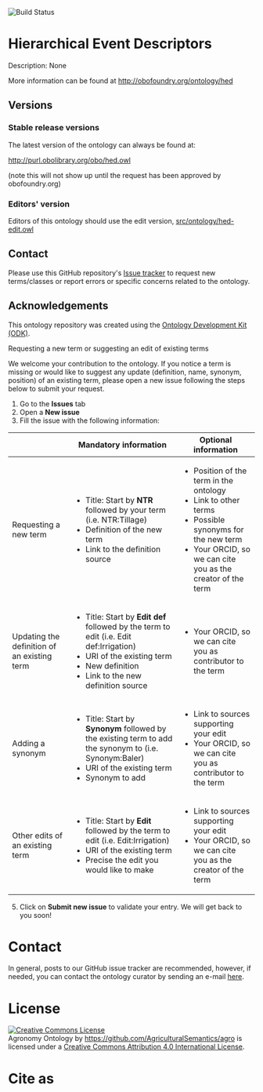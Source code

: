 
![Build Status](https://github.com/hed-standard/hed-ontology-test/actions/workflows/qc.yml/badge.svg)
# Hierarchical Event Descriptors

Description: None

More information can be found at http://obofoundry.org/ontology/hed

## Versions

### Stable release versions

The latest version of the ontology can always be found at:

http://purl.obolibrary.org/obo/hed.owl

(note this will not show up until the request has been approved by obofoundry.org)

### Editors' version

Editors of this ontology should use the edit version, [src/ontology/hed-edit.owl](src/ontology/scratch/hed-edit.owl)

## Contact

Please use this GitHub repository's [Issue tracker](https://github.com/hed-standard/hed-ontology-test/issues) to request new terms/classes or report errors or specific concerns related to the ontology.

## Acknowledgements

This ontology repository was created using the [Ontology Development Kit (ODK)](https://github.com/INCATools/ontology-development-kit).


Requesting a new term or suggesting an edit of existing terms

We welcome your contribution to the ontology. If you notice a term is missing or would like to suggest any update (definition, name, synonym, position) of an existing term, please open a new issue following the steps below to submit your request.

1. Go to the **Issues** tab
2. Open a **New issue**
3. Fill the issue with the following information:

|               | Mandatory information | Optional information |
| ------------- | ------------- | ------------- |
| Requesting a new term | <ul><li>Title: Start by **NTR** followed by your term (i.e. NTR:Tillage)</li><li>Definition of the new term</li><li>Link to the definition source</li></ul> |<ul><li>Position of the term in the ontology</li><li>Link to other terms</li><li>Possible synonyms for the new term</li><li>Your ORCID, so we can cite you as the creator of the term</li>|
|Updating the definition of an existing term | <ul><li>Title: Start by **Edit def** followed by the term to edit (i.e. Edit def:Irrigation)</li><li>URI of the existing term</li><li> New definition</li><li>Link to the new definition source</li></ul> |<ul><li>Your ORCID, so we can cite you as contributor to the term</li>|
|Adding a synonym | <ul><li>Title: Start by **Synonym** followed by the existing term to add the synonym to (i.e. Synonym:Baler)</li><li>URI of the existing term</li><li> Synonym to add</li></ul> |<ul><li>Link to sources supporting your edit</li><li>Your ORCID, so we can cite you as contributor to the term</li>|
|Other edits of an existing term | <ul><li>Title: Start by **Edit** followed by the term to edit (i.e. Edit:Irrigation)</li><li>URI of the existing term</li><li>Precise the edit you would like to make</li></ul> |<ul><li>Link to sources supporting your edit</li><li>Your ORCID, so we can cite you as the creator of the term</li>|

5. Click on **Submit new issue** to validate your entry. We will get back to you soon!

# Contact

In general, posts to our GitHub issue tracker are recommended, however, if needed, you can contact the ontology curator by sending an e-mail [here](mailto:c.aubert@cgiar.org).

# License
<a rel="license" href="http://creativecommons.org/licenses/by/4.0/"><img alt="Creative Commons License" style="border-width:0" src="https://i.creativecommons.org/l/by/4.0/88x31.png" /></a><br /><span xmlns:dct="http://purl.org/dc/terms/" property="dct:title">Agronomy Ontology</span> by <span xmlns:cc="http://creativecommons.org/ns#" property="cc:attributionName">https://github.com/AgriculturalSemantics/agro</span> is licensed under a <a rel="license" href="http://creativecommons.org/licenses/by/4.0/">Creative Commons Attribution 4.0 International License</a>.

# Cite as